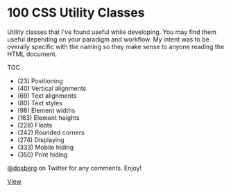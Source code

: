 # 100 CSS Utility Classes

Utility classes that I've found useful while developing. You may find them useful depending on your paradigm and workflow. My intent was to be overally specific with the naming so they make sense to anyone reading the HTML document. 

TOC
- (23)	Positioning
- (40) 	Vertical alignments	
- (69) 	Text alignments
- (80) 	Text styles
- (98) 	Element widths
- (163) Element heights
- (228) Floats
- (242) Rounded corners
- (274) Displaying
- (333) Mobile hiding
- (350) Print hiding
	
<a href="http://twitter.com/dosberg">@dosberg</a> on Twitter for any comments. Enjoy!

<a href="https://raw.githubusercontent.com/dosberg/100-CSS-Utility-Classes/master/utilities.css">View</a>

